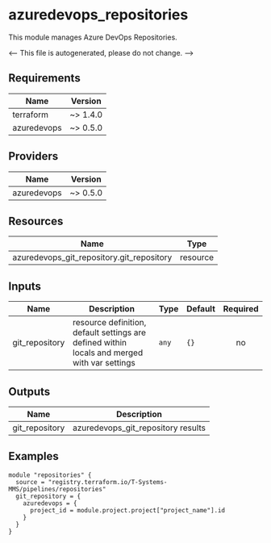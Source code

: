 <!-- BEGIN_TF_DOCS -->
# azuredevops_repositories

This module manages Azure DevOps Repositories.

<-- This file is autogenerated, please do not change. -->

## Requirements

| Name | Version |
|------|---------|
| terraform | ~> 1.4.0 |
| azuredevops | ~> 0.5.0 |

## Providers

| Name | Version |
|------|---------|
| azuredevops | ~> 0.5.0 |

## Resources

| Name | Type |
|------|------|
| azuredevops_git_repository.git_repository | resource |

## Inputs

| Name | Description | Type | Default | Required |
|------|-------------|------|---------|:--------:|
| git_repository | resource definition, default settings are defined within locals and merged with var settings | `any` | `{}` | no |

## Outputs

| Name | Description |
|------|-------------|
| git_repository | azuredevops_git_repository results |

## Examples

```hcl
module "repositories" {
  source = "registry.terraform.io/T-Systems-MMS/pipelines/repositories"
  git_repository = {
    azuredevops = {
      project_id = module.project.project["project_name"].id
    }
  }
}
```
<!-- END_TF_DOCS -->
